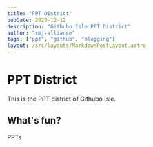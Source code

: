 ```yaml
---
title: "PPT District"
pubDate: 2023-12-12
description: "Githubo Isle PPT District"
author: "xmj-alliance"
tags: ["ppt", "github", "blogging"]
layout: /src/layouts/MarkdownPostLayout.astro
---
```


# PPT District

This is the PPT district of Githubo Isle.

## What's fun?

PPTs

